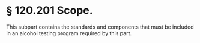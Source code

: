 # § 120.201   Scope.

This subpart contains the standards and components that must be included in an alcohol testing program required by this part.




